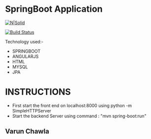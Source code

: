 # SpringBoot Application

[![N|Solid](https://cldup.com/dTxpPi9lDf.thumb.png)](https://nodesource.com/products/nsolid)

[![Build Status](https://travis-ci.org/joemccann/dillinger.svg?branch=master)](https://travis-ci.org/joemccann/dillinger)

Technology used:-

  - SPRINGBOOT
  - ANGULARJS
  - HTML
  - MYSQL
  - JPA

# INSTRUCTIONS

  - First start the front end on localhost:8000 using python -m SimpleHTTPServer
  - Start the backend Server using command : "mvn spring-boot:run"


## Varun Chawla 
